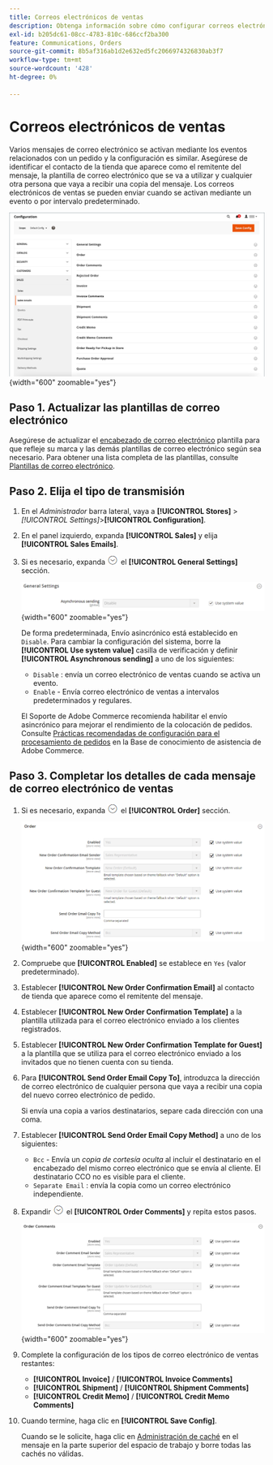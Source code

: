 ```yaml
---
title: Correos electrónicos de ventas
description: Obtenga información sobre cómo configurar correos electrónicos de ventas para admitir las comunicaciones con los clientes sobre sus pedidos.
exl-id: b205dc61-08cc-4783-810c-686ccf2ba300
feature: Communications, Orders
source-git-commit: 8b5af316ab1d2e632ed5fc2066974326830ab3f7
workflow-type: tm+mt
source-wordcount: '428'
ht-degree: 0%

---
```


# Correos electrónicos de ventas

Varios mensajes de correo electrónico se activan mediante los eventos relacionados con un pedido y la configuración es similar. Asegúrese de identificar el contacto de la tienda que aparece como el remitente del mensaje, la plantilla de correo electrónico que se va a utilizar y cualquier otra persona que vaya a recibir una copia del mensaje. Los correos electrónicos de ventas se pueden enviar cuando se activan mediante un evento o por intervalo predeterminado.

![Configuración de ventas: correos electrónicos de ventas](./assets/config-sales-sales-email-full.png){width="600" zoomable="yes"}

## Paso 1. Actualizar las plantillas de correo electrónico

Asegúrese de actualizar el [encabezado de correo electrónico](../systems/email-template-custom.md#header-template) plantilla para que refleje su marca y las demás plantillas de correo electrónico según sea necesario. Para obtener una lista completa de las plantillas, consulte [Plantillas de correo electrónico](../systems/email-templates.md).

## Paso 2. Elija el tipo de transmisión

1. En el _Administrador_ barra lateral, vaya a **[!UICONTROL Stores]** > _[!UICONTROL Settings]_>**[!UICONTROL Configuration]**.

1. En el panel izquierdo, expanda **[!UICONTROL Sales]** y elija **[!UICONTROL Sales Emails]**.

1. Si es necesario, expanda ![Selector de expansión](../assets/icon-display-expand.png) el  **[!UICONTROL General Settings]** sección.

   ![Configuración de ventas: configuración general del correo electrónico de ventas](../configuration-reference/sales/assets/sales-emails-general-settings.png){width="600" zoomable="yes"}

   De forma predeterminada, Envío asincrónico está establecido en `Disable`. Para cambiar la configuración del sistema, borre la **[!UICONTROL Use system value]** casilla de verificación y definir **[!UICONTROL Asynchronous sending]** a uno de los siguientes:

   - `Disable` : envía un correo electrónico de ventas cuando se activa un evento.
   - `Enable` - Envía correo electrónico de ventas a intervalos predeterminados y regulares.

   El Soporte de Adobe Commerce recomienda habilitar el envío asincrónico para mejorar el rendimiento de la colocación de pedidos. Consulte [Prácticas recomendadas de configuración para el procesamiento de pedidos](https://experienceleague.adobe.com/docs/commerce-operations/implementation-playbook/best-practices/maintenance/order-processing-configuration.html) en la Base de conocimiento de asistencia de Adobe Commerce.

## Paso 3. Completar los detalles de cada mensaje de correo electrónico de ventas

1. Si es necesario, expanda ![Selector de expansión](../assets/icon-display-expand.png) el **[!UICONTROL Order]** sección.

   ![Configuración de ventas: pedido de correos electrónicos de ventas](../configuration-reference/sales/assets/sales-emails-order.png){width="600" zoomable="yes"}

1. Compruebe que **[!UICONTROL Enabled]** se establece en `Yes` (valor predeterminado).

1. Establecer **[!UICONTROL New Order Confirmation Email]** al contacto de tienda que aparece como el remitente del mensaje.

1. Establecer **[!UICONTROL New Order Confirmation Template]** a la plantilla utilizada para el correo electrónico enviado a los clientes registrados.

1. Establecer **[!UICONTROL New Order Confirmation Template for Guest]** a la plantilla que se utiliza para el correo electrónico enviado a los invitados que no tienen cuenta con su tienda.

1. Para **[!UICONTROL Send Order Email Copy To]**, introduzca la dirección de correo electrónico de cualquier persona que vaya a recibir una copia del nuevo correo electrónico de pedido.

   Si envía una copia a varios destinatarios, separe cada dirección con una coma.

1. Establecer **[!UICONTROL Send Order Email Copy Method]** a uno de los siguientes:

   - `Bcc` - Envía un _copia de cortesía oculta_ al incluir el destinatario en el encabezado del mismo correo electrónico que se envía al cliente. El destinatario CCO no es visible para el cliente.
   - `Separate Email` : envía la copia como un correo electrónico independiente.

1. Expandir ![Selector de expansión](../assets/icon-display-expand.png) el **[!UICONTROL Order Comments]** y repita estos pasos.

   ![Configuración de ventas: correos electrónicos de ventas y comentarios de pedidos](../configuration-reference/sales/assets/sales-emails-order-comments.png){width="600" zoomable="yes"}

1. Complete la configuración de los tipos de correo electrónico de ventas restantes:

   - **[!UICONTROL Invoice]** / **[!UICONTROL Invoice Comments]**
   - **[!UICONTROL Shipment]** / **[!UICONTROL Shipment Comments]**
   - **[!UICONTROL Credit Memo]** / **[!UICONTROL Credit Memo Comments]**

1. Cuando termine, haga clic en **[!UICONTROL Save Config]**.

   Cuando se le solicite, haga clic en [Administración de caché](../systems/cache-management.md) en el mensaje en la parte superior del espacio de trabajo y borre todas las cachés no válidas.

